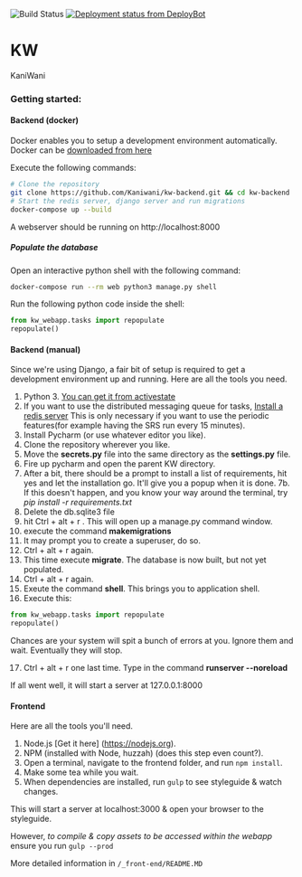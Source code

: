 ![Build Status](https://travis-ci.org/Kaniwani/KW-Backend.svg)
[![Deployment status from DeployBot](https://kaniwani.deploybot.com/badge/66802254069768/57929.svg)](http://deploybot.com)

# KW
KaniWani

### Getting started:
#### Backend (docker)
Docker enables you to setup a development environment automatically. Docker can be [downloaded from here](https://docs.docker.com/engine/installation/#desktop)

Execute the following commands:
```sh
# Clone the repository
git clone https://github.com/Kaniwani/kw-backend.git && cd kw-backend
# Start the redis server, django server and run migrations
docker-compose up --build
```

A webserver should be running on http://localhost:8000

##### Populate the database
Open an interactive python shell with the following command:
```sh
docker-compose run --rm web python3 manage.py shell
```

Run the following python code inside the shell:
```python
from kw_webapp.tasks import repopulate
repopulate()
```

#### Backend (manual)
Since we're using Django, a fair bit of setup is required to get a development environment up and running. Here are all the tools you need.

1. Python 3. [You can get it from activestate](http://www.activestate.com/activepython/downloads)
2. If you want to use the distributed messaging queue for tasks, [Install a redis server](http://redis.io/) This is only necessary if you want to use the periodic features(for example having the SRS run every 15 minutes).
3. Install Pycharm (or use whatever editor you like).
4. Clone the repository wherever you like.
5. Move the **secrets.py** file into the same directory as the **settings.py** file.
6. Fire up pycharm and open the parent KW directory.
7. After a bit, there should be a prompt to install a list of requirements, hit yes and let the installation go. It'll give you a popup when it is done.
7b. If this doesn't happen, and you know your way around the terminal, try *pip install -r requirements.txt*
8. Delete the db.sqlite3 file
9. hit Ctrl + alt + r . This will open up a manage.py command window.
10. execute the command **makemigrations**
11. It may prompt you to create a superuser, do so.
12. Ctrl + alt + r again.
13. This time execute **migrate**. The database is now built, but not yet populated.
14. Ctrl + alt + r again.
15. Exeute the command **shell**. This brings you to application shell.
16. Execute this:

```python
from kw_webapp.tasks import repopulate
repopulate()
```
Chances are your system will spit a bunch of errors at you. Ignore them and wait. Eventually they will stop.

17. Ctrl + alt + r one last time. Type in the command **runserver --noreload**

If all went well, it will start a server at 127.0.0.1:8000

#### Frontend
Here are all the tools you'll need.

1. Node.js [Get it here] (https://nodejs.org).
2. NPM (installed with Node, huzzah) (does this step even count?).
3. Open a terminal, navigate to the frontend folder, and run `npm install`.
4. Make some tea while you wait.
5. When dependencies are installed, run `gulp` to see styleguide & watch changes.

This will start a server at localhost:3000 & open your browser to the styleguide.

However, *to compile & copy assets to be accessed within the webapp* ensure you run `gulp --prod`

More detailed information in `/_front-end/README.MD`
